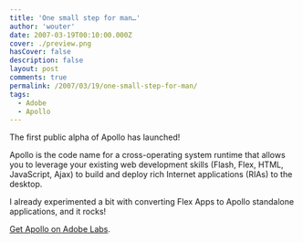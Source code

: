```yaml
---
title: 'One small step for man…'
author: 'wouter'
date: 2007-03-19T00:10:00.000Z
cover: ./preview.png
hasCover: false
description: false
layout: post
comments: true
permalink: /2007/03/19/one-small-step-for-man/
tags:
  - Adobe
  - Apollo
---
```

The first public alpha of Apollo has launched!

Apollo is the code name for a cross-operating system runtime that allows you to leverage your existing web development skills (Flash, Flex, HTML, JavaScript, Ajax) to build and deploy rich Internet applications (RIAs) to the desktop.

I already experimented a bit with converting Flex Apps to Apollo standalone applications, and it rocks!

[Get Apollo on Adobe Labs][1].

[1]: http://labs.adobe.com/technologies/apollo/